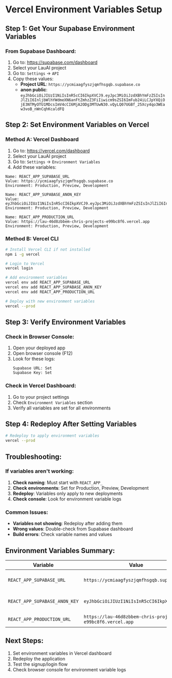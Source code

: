 # Vercel Environment Variables Setup

## **Step 1: Get Your Supabase Environment Variables**

### **From Supabase Dashboard:**
1. Go to: https://supabase.com/dashboard
2. Select your LauAI project
3. Go to: `Settings` → `API`
4. Copy these values:
   - **Project URL**: `https://ycmiaagfyszjqmfhsgqb.supabase.co`
   - **anon public**: `eyJhbGciOiJIUzI1NiIsInR5cCI6IkpXVCJ9.eyJpc3MiOiJzdXBhYmFzZSIsInJlZiI6InljbWlhYWdmeXN6anFtZmhzZ3FiIiwicm9sZSI6ImFub24iLCJpYXQiOjE3NTMyOTU1MDcsImV4cCI6MjA2ODg3MTUwN30.vQyLQ07UGBf_25Xcy4qo3WEaw3voB_nWnCqhKcaldFQ`

## **Step 2: Set Environment Variables on Vercel**

### **Method A: Vercel Dashboard**
1. Go to: https://vercel.com/dashboard
2. Select your LauAI project
3. Go to: `Settings` → `Environment Variables`
4. Add these variables:

```
Name: REACT_APP_SUPABASE_URL
Value: https://ycmiaagfyszjqmfhsgqb.supabase.co
Environment: Production, Preview, Development

Name: REACT_APP_SUPABASE_ANON_KEY
Value: eyJhbGciOiJIUzI1NiIsInR5cCI6IkpXVCJ9.eyJpc3MiOiJzdXBhYmFzZSIsInJlZiI6InljbWlhYWdmeXN6anFtZmhzZ3FiIiwicm9sZSI6ImFub24iLCJpYXQiOjE3NTMyOTU1MDcsImV4cCI6MjA2ODg3MTUwN30.vQyLQ07UGBf_25Xcy4qo3WEaw3voB_nWnCqhKcaldFQ
Environment: Production, Preview, Development

Name: REACT_APP_PRODUCTION_URL
Value: https://lau-46d8zbbem-chris-projects-e99bc8f6.vercel.app
Environment: Production, Preview, Development
```

### **Method B: Vercel CLI**
```bash
# Install Vercel CLI if not installed
npm i -g vercel

# Login to Vercel
vercel login

# Add environment variables
vercel env add REACT_APP_SUPABASE_URL
vercel env add REACT_APP_SUPABASE_ANON_KEY
vercel env add REACT_APP_PRODUCTION_URL

# Deploy with new environment variables
vercel --prod
```

## **Step 3: Verify Environment Variables**

### **Check in Browser Console:**
1. Open your deployed app
2. Open browser console (F12)
3. Look for these logs:
   ```
   Supabase URL: Set
   Supabase Key: Set
   ```

### **Check in Vercel Dashboard:**
1. Go to your project settings
2. Check `Environment Variables` section
3. Verify all variables are set for all environments

## **Step 4: Redeploy After Setting Variables**

```bash
# Redeploy to apply environment variables
vercel --prod
```

## **Troubleshooting:**

### **If variables aren't working:**
1. **Check naming**: Must start with `REACT_APP_`
2. **Check environments**: Set for Production, Preview, Development
3. **Redeploy**: Variables only apply to new deployments
4. **Check console**: Look for environment variable logs

### **Common Issues:**
- **Variables not showing**: Redeploy after adding them
- **Wrong values**: Double-check from Supabase dashboard
- **Build errors**: Check variable names and values

## **Environment Variables Summary:**

| Variable | Value | Purpose |
|----------|-------|---------|
| `REACT_APP_SUPABASE_URL` | `https://ycmiaagfyszjqmfhsgqb.supabase.co` | Supabase project URL |
| `REACT_APP_SUPABASE_ANON_KEY` | `eyJhbGciOiJIUzI1NiIsInR5cCI6IkpXVCJ9...` | Supabase anonymous key |
| `REACT_APP_PRODUCTION_URL` | `https://lau-46d8zbbem-chris-projects-e99bc8f6.vercel.app` | Your app URL |

## **Next Steps:**
1. Set environment variables in Vercel dashboard
2. Redeploy the application
3. Test the signup/login flow
4. Check browser console for environment variable logs 